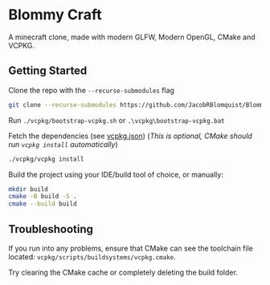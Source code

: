 # Blommy Craft
A minecraft clone, made with modern GLFW, Modern OpenGL, CMake and VCPKG.

## Getting Started
Clone the repo with the `--recurse-submodules` flag
```bash
git clone --recurse-submodules https://github.com/JacobRBlomquist/Blommy_Craft.git
```

Run `./vcpkg/bootstrap-vcpkg.sh` or `.\vcpkg\bootstrap-vcpkg.bat`

Fetch the dependencies (see [vcpkg.json](vcpkg.json)) 
(_This is optional, CMake should run `vcpkg install` automatically_)
```bash
./vcpkg/vcpkg install
```

Build the project using your IDE/build tool of choice, or manually:

```bash
mkdir build
cmake -B build -S .
cmake --build build
```

## Troubleshooting

If you run into any problems, ensure that CMake can see the toolchain file located: `vcpkg/scripts/buildsystems/vcpkg.cmake`.

Try clearing the CMake cache or completely deleting the build folder.

